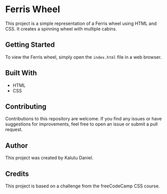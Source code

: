 # Ferris Wheel
This project is a simple representation of a Ferris wheel using HTML and CSS. It creates a spinning wheel with multiple cabins.

## Getting Started
To view the Ferris wheel, simply open the `index.html` file in a web browser.

## Built With
- HTML
- CSS

## Contributing
Contributions to this repository are welcome. If you find any issues or have suggestions for improvements, feel free to open an issue or submit a pull request.

## Author
This project was created by Kalutu Daniel.

## Credits
This project is based on a challenge from the freeCodeCamp CSS course.

